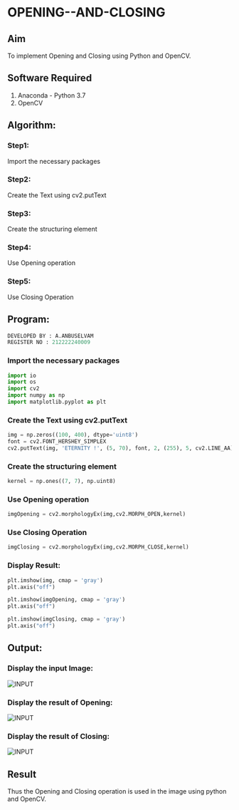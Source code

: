 # OPENING--AND-CLOSING
## Aim
To implement Opening and Closing using Python and OpenCV.

## Software Required
1. Anaconda - Python 3.7
2. OpenCV
## Algorithm:

### Step1:
Import the necessary packages
<br>

### Step2:
Create the Text using cv2.putText
<br>

### Step3:
Create the structuring element
<br>

### Step4:
Use Opening operation
<br>

### Step5:
Use Closing Operation
<br>

 
## Program:

``` Python
DEVELOPED BY : A.ANBUSELVAM
REGISTER NO : 212222240009
```

### Import the necessary packages

``` Python
import io
import os
import cv2
import numpy as np
import matplotlib.pyplot as plt
```
### Create the Text using cv2.putText

``` Python
img = np.zeros((100, 400), dtype='uint8')
font = cv2.FONT_HERSHEY_SIMPLEX
cv2.putText(img, 'ETERNITY !', (5, 70), font, 2, (255), 5, cv2.LINE_AA)
```

### Create the structuring element

``` Python
kernel = np.ones((7, 7), np.uint8)
```

### Use Opening operation

``` Python
imgOpening = cv2.morphologyEx(img,cv2.MORPH_OPEN,kernel)
```

### Use Closing Operation

``` Python
imgClosing = cv2.morphologyEx(img,cv2.MORPH_CLOSE,kernel)
```

### Display Result:

```python
plt.imshow(img, cmap = 'gray')
plt.axis("off")

plt.imshow(imgOpening, cmap = 'gray')
plt.axis("off")

plt.imshow(imgClosing, cmap = 'gray')
plt.axis("off")
```
## Output:

### Display the input Image:

![INPUT](/input.png)
<br>

### Display the result of Opening:

![INPUT](/open.png)
<br>

### Display the result of Closing:

![INPUT](/close.png)
<br>

## Result
Thus the Opening and Closing operation is used in the image using python and OpenCV.
